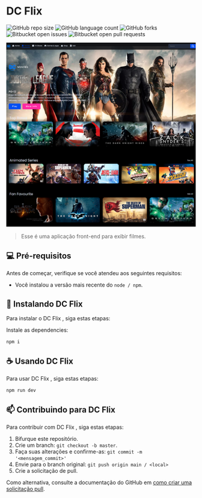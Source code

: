 # DC Flix

<!---Esses são exemplos. Veja https://shields.io para outras pessoas ou para personalizar este conjunto de escudos. Você pode querer incluir dependências, status do projeto e informações de licença aqui--->

![GitHub repo size](https://img.shields.io/github/repo-size/jonatafsa/dc-flix?style=for-the-badge)
![GitHub language count](https://img.shields.io/github/languages/count/jonatafsa/dc-flix?style=for-the-badge)
![GitHub forks](https://img.shields.io/github/forks/jonatafsa/dc-flix?style=for-the-badge)
![Bitbucket open issues](https://img.shields.io/bitbucket/issues/jonatafsa/dc-flix?style=for-the-badge)
![Bitbucket open pull requests](https://img.shields.io/bitbucket/pr-raw/jonatafsa/dc-flix?style=for-the-badge)

<img src="https://raw.githubusercontent.com/jonatafsa/dc-flix/master/banner.png" alt="exemplo imagem">

> Esse é uma aplicação front-end para exibir filmes.

## 💻 Pré-requisitos

Antes de começar, verifique se você atendeu aos seguintes requisitos:

<!---Estes são apenas requisitos de exemplo. Adicionar, duplicar ou remover conforme necessário--->

- Você instalou a versão mais recente do `node / npm`.

## 🚀 Instalando DC Flix

Para instalar o DC Flix , siga estas etapas:

Instale as dependencies:

```
npm i
```

## ☕ Usando DC Flix

Para usar DC Flix , siga estas etapas:

```
npm run dev
```

## 📫 Contribuindo para DC Flix

<!---Se o seu README for longo ou se você tiver algum processo ou etapas específicas que deseja que os contribuidores sigam, considere a criação de um arquivo CONTRIBUTING.md separado--->

Para contribuir com DC Flix , siga estas etapas:

1. Bifurque este repositório.
2. Crie um branch: `git checkout -b master`.
3. Faça suas alterações e confirme-as: `git commit -m '<mensagem_commit>'`
4. Envie para o branch original: `git push origin main / <local>`
5. Crie a solicitação de pull.

Como alternativa, consulte a documentação do GitHub em [como criar uma solicitação pull](https://help.github.com/en/github/collaborating-with-issues-and-pull-requests/creating-a-pull-request).
